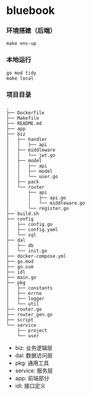 # bluebook

### 环境搭建（后端）
```shell
make env-up
```

### 本地运行
```shell
go mod tidy
make local
```

### 项目目录
```shell
.
├── Dockerfile
├── Makefile
├── README.md
├── app
├── biz
│   ├── handler
│   │   ├── api
│   ├── middleware
│   │   └── jwt.go
│   ├── model
│   │   ├── api
│   │   ├── model
│   │   └── user.go
│   ├── pack
│   └── router
│       ├── api
│       │   ├── api.go
│       │   └── middleware.go
│       └── register.go
├── build.sh
├── config
│   ├── config.go
│   ├── config.yaml
│   └── sql
├── dal
│   ├── db
│   └── init.go
├── docker-compose.yml
├── go.mod
├── go.sum
├── idl
├── main.go
├── pkg
│   ├── constants
│   ├── errno
│   ├── logger
│   └── util
├── router.go
├── router_gen.go
├── script
└── service
    ├── project
    └── user
```
- biz: 业务逻辑层
- dal: 数据访问层
- pkg: 通用工具
- service: 服务层
- app: 前端部分
- idl: 接口定义